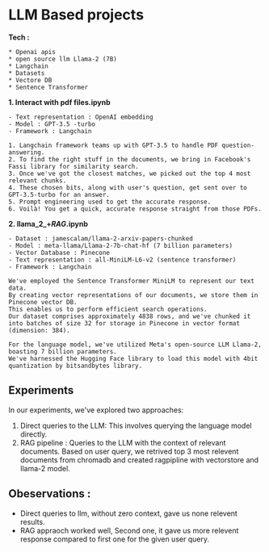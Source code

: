 # LLM Based projects 

**Tech :**
````
* Openai apis
* open source llm Llama-2 (7B)
* Langchain
* Datasets 
* Vectore DB
* Sentence Transformer
````

**1. Interact with pdf files.ipynb**

```
- Text representation : OpenAI embedding
- Model : GPT-3.5 -turbo
- Framework : Langchain
```
```
1. Langchain framework teams up with GPT-3.5 to handle PDF question-answering.
2. To find the right stuff in the documents, we bring in Facebook's Fassi library for similarity search.
3. Once we've got the closest matches, we picked out the top 4 most relevant chunks.
4. These chosen bits, along with user's question, get sent over to GPT-3.5-turbo for an answer.
5. Prompt engineering used to get the accurate response.
6. Voilà! You get a quick, accurate response straight from those PDFs.

```


**2. llama_2_+_RAG_.ipynb**

```
- Dataset : jamescalam/llama-2-arxiv-papers-chunked
- Model : meta-llama/Llama-2-7b-chat-hf (7 billion parameters)
- Vector Database : Pinecone
- Text representation : all-MiniLM-L6-v2 (sentence transformer)
- Framework : Langchain
```
```
We've employed the Sentence Transformer MiniLM to represent our text data. 
By creating vector representations of our documents, we store them in Pinecone vector DB. 
This enables us to perform efficient search operations. 
Our dataset comprises approximately 4838 rows, and we've chunked it into batches of size 32 for storage in Pinecone in vector format (dimension: 384).

For the language model, we've utilized Meta's open-source LLM Llama-2, boasting 7 billion parameters. 
We've harnessed the Hugging Face library to load this model with 4bit quantization by bitsandbytes library.

```

## Experiments

In our experiments, we've explored two approaches:

1. Direct queries to the LLM: This involves querying the language model directly.
2. RAG pipeline : Queries to the LLM with the context of relevant documents. Based on user query, we retrived top 3 most relevent documents from chromadb and created ragpipline with vectorstore and llama-2 model.

## Obeservations :

- Direct queries to llm, without zero context, gave us none relevent results.
- RAG appraoch worked well, Second one, it gave us more relevent response compared to first one for the given user query.